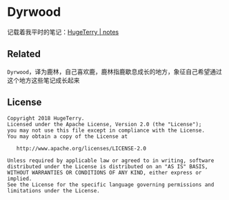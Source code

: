 # Dyrwood

记载着我平时的笔记：[HugeTerry | notes](http://notes.hugeterry.cn/)

## Related
`Dyrwood`，译为鹿林，自己喜欢鹿，鹿林指鹿歇息成长的地方，象征自己希望通过这个地方这些笔记成长起来

## License
    Copyright 2018 HugeTerry.
    Licensed under the Apache License, Version 2.0 (the "License");
    you may not use this file except in compliance with the License.
    You may obtain a copy of the License at

       http://www.apache.org/licenses/LICENSE-2.0

    Unless required by applicable law or agreed to in writing, software
    distributed under the License is distributed on an "AS IS" BASIS,
    WITHOUT WARRANTIES OR CONDITIONS OF ANY KIND, either express or implied.
    See the License for the specific language governing permissions and
    limitations under the License.
